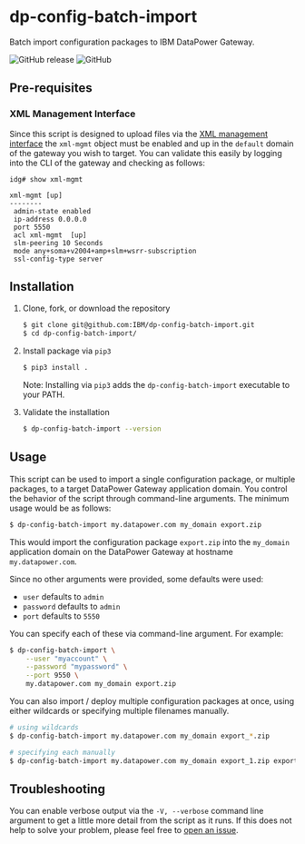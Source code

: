 # dp-config-batch-import

Batch import configuration packages to IBM DataPower Gateway.

![GitHub release](https://img.shields.io/github/release/IBM/dp-config-batch-import)
![GitHub](https://img.shields.io/github/license/IBM/dp-config-batch-import)

## Pre-requisites

### XML Management Interface

Since this script is designed to upload files via the [XML management interface](https://www.ibm.com/support/knowledgecenter/SS9H2Y_7.7.0/com.ibm.dp.doc/networkaccess_xmi.html) the `xml-mgmt` object must be enabled and up in the `default` domain of the gateway you wish to target. You can validate this easily by logging into the CLI of the gateway and checking as follows:

```
idg# show xml-mgmt

xml-mgmt [up]
--------
 admin-state enabled
 ip-address 0.0.0.0
 port 5550
 acl xml-mgmt  [up]
 slm-peering 10 Seconds
 mode any+soma+v2004+amp+slm+wsrr-subscription
 ssl-config-type server
```

## Installation

1. Clone, fork, or download the repository

    ```bash
    $ git clone git@github.com:IBM/dp-config-batch-import.git
    $ cd dp-config-batch-import/
    ```

2. Install package via `pip3`

    ```bash
    $ pip3 install .
    ```

    Note: Installing via `pip3` adds the `dp-config-batch-import` executable to your PATH.

3. Validate the installation

    ```bash
    $ dp-config-batch-import --version
    ```

## Usage

This script can be used to import a single configuration package, or multiple packages, to a target DataPower Gateway application domain. You control the behavior of the script through command-line arguments. The minimum usage would be as follows:

```bash
$ dp-config-batch-import my.datapower.com my_domain export.zip
```

This would import the configuration package `export.zip` into the `my_domain` application domain on the DataPower Gateway at hostname `my.datapower.com`.

Since no other arguments were provided, some defaults were used:

- `user` defaults to `admin`
- `password` defaults to `admin`
- `port` defaults to `5550`

You can specify each of these via command-line argument. For example:

```bash
$ dp-config-batch-import \
    --user "myaccount" \
    --password "mypassword" \
    --port 9550 \
    my.datapower.com my_domain export.zip
```

You can also import / deploy multiple configuration packages at once, using either wildcards or specifying multiple filenames manually.

```bash
# using wildcards
$ dp-config-batch-import my.datapower.com my_domain export_*.zip

# specifying each manually
$ dp-config-batch-import my.datapower.com my_domain export_1.zip export_2.zip export_3.zip
```

## Troubleshooting

You can enable verbose output via the `-V, --verbose` command line argument to get a little more detail from the script as it runs. If this does not help to solve your problem, please feel free to [open an issue](https://github.com/IBM/dp-config-batch-import/issues/new).
